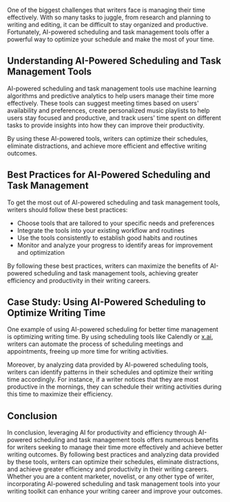 

One of the biggest challenges that writers face is managing their time effectively. With so many tasks to juggle, from research and planning to writing and editing, it can be difficult to stay organized and productive. Fortunately, AI-powered scheduling and task management tools offer a powerful way to optimize your schedule and make the most of your time.

Understanding AI-Powered Scheduling and Task Management Tools
-------------------------------------------------------------

AI-powered scheduling and task management tools use machine learning algorithms and predictive analytics to help users manage their time more effectively. These tools can suggest meeting times based on users' availability and preferences, create personalized music playlists to help users stay focused and productive, and track users' time spent on different tasks to provide insights into how they can improve their productivity.

By using these AI-powered tools, writers can optimize their schedules, eliminate distractions, and achieve more efficient and effective writing outcomes.

Best Practices for AI-Powered Scheduling and Task Management
------------------------------------------------------------

To get the most out of AI-powered scheduling and task management tools, writers should follow these best practices:

* Choose tools that are tailored to your specific needs and preferences
* Integrate the tools into your existing workflow and routines
* Use the tools consistently to establish good habits and routines
* Monitor and analyze your progress to identify areas for improvement and optimization

By following these best practices, writers can maximize the benefits of AI-powered scheduling and task management tools, achieving greater efficiency and productivity in their writing careers.

Case Study: Using AI-Powered Scheduling to Optimize Writing Time
----------------------------------------------------------------

One example of using AI-powered scheduling for better time management is optimizing writing time. By using scheduling tools like Calendly or [x.ai](http://x.ai), writers can automate the process of scheduling meetings and appointments, freeing up more time for writing activities.

Moreover, by analyzing data provided by AI-powered scheduling tools, writers can identify patterns in their schedules and optimize their writing time accordingly. For instance, if a writer notices that they are most productive in the mornings, they can schedule their writing activities during this time to maximize their efficiency.

Conclusion
----------

In conclusion, leveraging AI for productivity and efficiency through AI-powered scheduling and task management tools offers numerous benefits for writers seeking to manage their time more effectively and achieve better writing outcomes. By following best practices and analyzing data provided by these tools, writers can optimize their schedules, eliminate distractions, and achieve greater efficiency and productivity in their writing careers. Whether you are a content marketer, novelist, or any other type of writer, incorporating AI-powered scheduling and task management tools into your writing toolkit can enhance your writing career and improve your outcomes.
